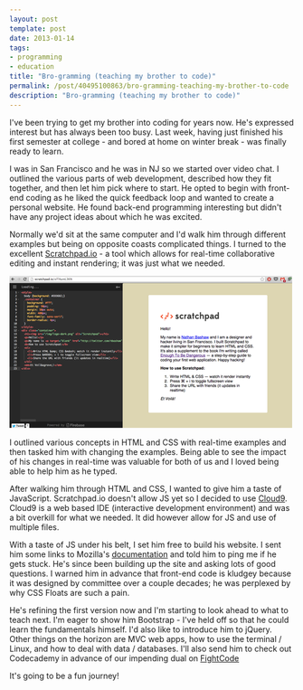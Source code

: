 ```yaml
---
layout: post
template: post
date: 2013-01-14
tags:
- programming
- education
title: "Bro-gramming (teaching my brother to code)"
permalink: /post/40495100863/bro-gramming-teaching-my-brother-to-code
description: "Bro-gramming (teaching my brother to code)"
---
```

I've been trying to get my brother into coding for years now. He's expressed interest but has always been too busy. Last week, having just finished his first semester at college - and bored at home on winter break - was finally ready to learn.

I was in San Francisco and he was in NJ so we started over video chat. I outlined the various parts of web development, described how they fit together, and then let him pick where to start. He opted to begin with front-end coding as he liked the quick feedback loop and wanted to create a personal website. He found back-end programming interesting but didn't have any project ideas about which he was excited.

Normally we'd sit at the same computer and I'd walk him through different examples but being on opposite coasts complicated things. I turned to the excellent [Scratchpad.io](http://scratchpad.io) - a tool which allows for real-time collaborative editing and instant rendering; it was just what we needed.

![Scratchpad.io](/images/968ec87db556135300d63a0d83766af10df9d9145fb33f7eaa2c7c0cc365dd46.png)

I outlined various concepts in HTML and CSS with real-time examples and then tasked him with changing the examples. Being able to see the impact of his changes in real-time was valuable for both of us and I loved being able to help him as he typed.

After walking him through HTML and CSS, I wanted to give him a taste of JavaScript. Scratchpad.io doesn't allow JS yet so I decided to use [Cloud9](http://c9.io). Cloud9 is a web based IDE (interactive development environment) and was a bit overkill for what we needed. It did however allow for JS and use of multiple files.

With a taste of JS under his belt, I set him free to build his website. I sent him some links to Mozilla's [documentation](https://developer.mozilla.org/en-US/docs/) and told him to ping me if he gets stuck. He's since been building up the site and asking lots of good questions. I warned him in advance that front-end code is kludgey because it was designed by committee over a couple decades; he was perplexed by why CSS Floats are such a pain.

He's refining the first version now and I'm starting to look ahead to what to teach next. I'm eager to show him Bootstrap - I've held off so that he could learn the fundamentals himself. I'd also like to introduce him to jQuery. Other things on the horizon are MVC web apps, how to use the terminal / Linux, and how to deal with data / databases. I'll also send him to check out Codecademy in advance of our impending dual on [FightCode](http://fightcodegame.com/)

It's going to be a fun journey!